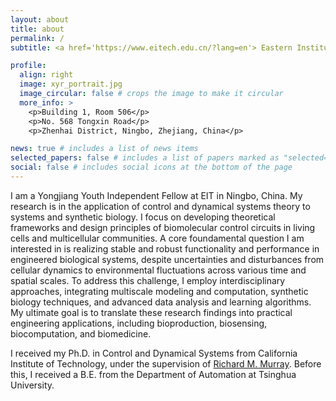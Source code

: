 ```yaml
---
layout: about
title: about
permalink: /
subtitle: <a href='https://www.eitech.edu.cn/?lang=en'> Eastern Institute of Technology(EIT), Ningbo</a>. Email:xren@eitech.edu.cn.

profile:
  align: right
  image: xyr_portrait.jpg
  image_circular: false # crops the image to make it circular
  more_info: >
    <p>Building 1, Room 506</p>
    <p>No. 568 Tongxin Road</p>
    <p>Zhenhai District, Ningbo, Zhejiang, China</p>

news: true # includes a list of news items
selected_papers: false # includes a list of papers marked as "selected={true}"
social: false # includes social icons at the bottom of the page
---
```


I am a Yongjiang Youth Independent Fellow at EIT in Ningbo, China. My research is in the application of control and dynamical systems theory to systems and synthetic biology. I focus on developing theoretical frameworks and design principles of biomolecular control circuits in living cells and multicellular communities. A core foundamental question I am interested in is realizing stable and robust functionality and performance in engineered biological systems, despite uncertainties and disturbances from cellular dynamics to environmental fluctuations across various time and spatial scales. To address this challenge, I employ interdisciplinary approaches, integrating multiscale modeling and computation, synthetic biology techniques, and advanced data analysis and learning algorithms. My ultimate goal is to translate these research findings into practical engineering applications, including bioproduction, biosensing, biocomputation, and biomedicine.

I received my Ph.D. in Control and Dynamical Systems from California Institute of Technology, under the supervision of [Richard M. Murray](https://murray.cds.caltech.edu/Main_Page). Before this, I received a B.E. from the Department of Automation at Tsinghua University.
